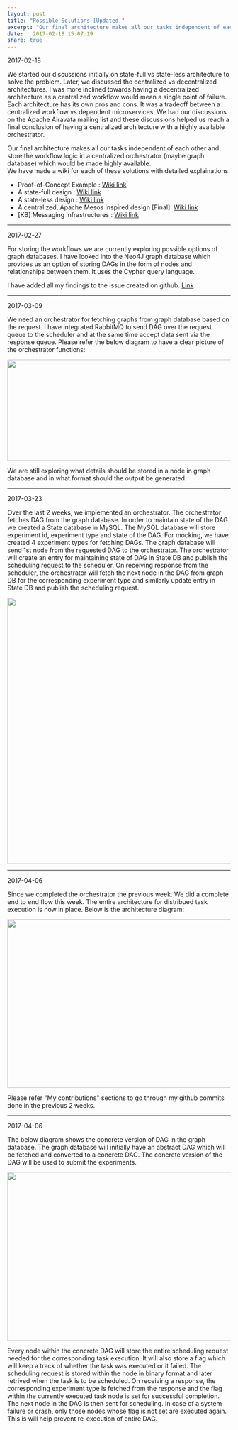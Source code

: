 ```yaml
---
layout: post
title: "Possible Solutions [Updated]"
excerpt: "Our final architecture makes all our tasks independent of each other and store the workflow logic in a centralized orchestrator (maybe graph database) which would be made highly available."
date:   2017-02-18 15:07:19
share: true
---
```

2017-02-18

We started our discussions initially on state-full vs state-less architecture to solve the problem. Later, we discussed the centralized vs decentralized architectures. I was more inclined towards having a decentralized architecture as a centralized workflow would mean a single point of failure. Each architecture has its own pros and cons. It was a tradeoff between a centralized workflow vs dependent microservices. We had our discussions on the Apache Airavata mailing list and these discussions helped us reach a final conclusion of having a centralized architecture with a highly available orchestrator.   

Our final architecture makes all our tasks independent of each other and store the workflow logic in a centralized orchestrator (maybe graph database) which would be made highly available.      
We have made a wiki for each of these solutions with detailed explainations:   
    
* Proof-of-Concept Example : [Wiki link](https://github.com/airavata-courses/spring17-workload-management/wiki/Test-Example-&-Possible-Solutions)
* A state-full design : [Wiki link](https://github.com/airavata-courses/spring17-workload-management/wiki/1.-A-state-full-design-for-workload-management)
* A state-less design : [Wiki link](https://github.com/airavata-courses/spring17-workload-management/wiki/2.-A-state-less-design-for-workload-management)
* A centralized, Apache Mesos inspired design [Final]: [Wiki link](https://github.com/airavata-courses/spring17-workload-management/wiki/%5BFinal%5D-Centralized-architecture-for-workload-management)
* [KB] Messaging infrastructures : [Wiki link](https://github.com/airavata-courses/spring17-workload-management/wiki/Messaging-infrastructures)         
      
---    
2017-02-27     

For storing the workflows we are currently exploring possible options of graph databases. 
I have looked into the Neo4J graph database which provides us an option of storing DAGs in the form of nodes and relationships between them. It uses the Cypher query language.

I have added all my findings to the issue created on github. [Link](https://github.com/airavata-courses/spring17-workload-management/issues/3)

---
2017-03-09   
    
We need an orchestrator for fetching graphs from graph database based on the request. I have integrated RabbitMQ to send DAG over the request queue to the scheduler and at the same time accept data sent via the response queue. Please refer the below diagram to have a clear picture of the orchestrator functions:    

<p align="center">
  <img src="../../../orchestrator.png" width="450" style="height: 228px; width: 600px;">
</p>

We are still exploring what details should be stored in a node in graph database and in what format should the output be generated.

---
2017-03-23   
    
Over the last 2 weeks, we implemented an orchestrator. The orchestrator fetches DAG from the graph database. In order to maintain state of the DAG we created a State database in MySQL. The MySQL database will store experiment id, experiment type and state of the DAG. For mocking, we have created 4 experiment types for fetching DAGs. The graph database will send 1st node from the requested DAG to the orchestrator. The orchestrator will create an entry for maintaining state of DAG in State DB and publish the scheduling request to the scheduler. On receiving response from the scheduler, the orchestrator will fetch the next node in the DAG from graph DB for the corresponding experiment type and similarly update entry in State DB and publish the scheduling request.

<p align="center">
  <img src="../../../orchestratorWithDB.png" width="450" style="width: 600px !important;"/>
</p>

---
2017-04-06    
     
Since we completed the orchestrator the previous week. We did a complete end to end flow this week.
The entire architecture for distribued task execution is now in place. Below is the architecture diagram:

<p align="center">
  <img src="../../../architecture.png" style="height: 380px !important;
    width: 900px !important;">
</p>
     
Please refer "My contributions" sections to go through my github commits done in the previous 2 weeks.     

---
2017-04-06    

The below diagram shows the concrete version of DAG in the graph database. The graph database will initially have an abstract DAG which will be fetched and converted to a concrete DAG. The concrete version of the DAG will be used to submit the experiments.    

<p align="center">
  <img src="../../../DAG.png" style="height: 380px !important;
    width: 900px !important;">
</p>
    
Every node within the concrete DAG will store the entire scheduling request needed for the corresponding task execution. It will also store a flag which will keep a track of whether the task was executed or it failed. The scheduling request is stored within the node in binary format and later retrived when the task is to be scheduled. On receiving a response, the corresponding experiment type is fetched from the response and the flag within the currently executed task node is set for successful completion. The next node in the DAG is then sent for scheduling. In case of a system failure or crash, only those nodes whose flag is not set are executed again. This is will help prevent re-execution of entire DAG.   


